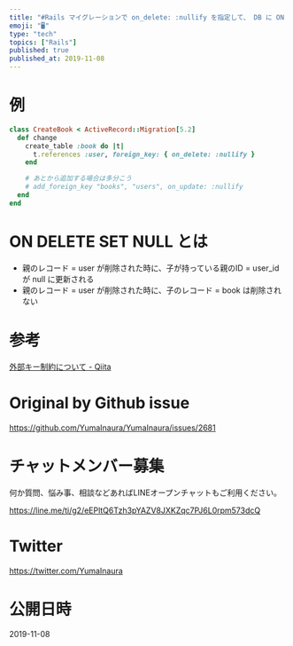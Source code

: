 ```yaml
---
title: "#Rails マイグレーションで on_delete: :nullify を指定して、 DB に ON DELETE SET NULL の外"
emoji: "🖥"
type: "tech"
topics: ["Rails"]
published: true
published_at: 2019-11-08
---
```


# 例

```rb
class CreateBook < ActiveRecord::Migration[5.2]
  def change
    create_table :book do |t|
      t.references :user, foreign_key: { on_delete: :nullify }
    end

    # あとから追加する場合は多分こう
    # add_foreign_key "books", "users", on_update: :nullify
  end
end

```

# ON DELETE SET NULL とは

- 親のレコード = user が削除された時に、子が持っている親のID = user_id が null に更新される
- 親のレコード = user が削除された時に、子のレコード = book は削除されない


# 参考

[外部キー制約について - Qiita](https://qiita.com/SLEAZOIDS/items/d6fb9c2d131c3fdd1387)

# Original by Github issue

https://github.com/YumaInaura/YumaInaura/issues/2681








<!-- Update From Qiita API -->

# チャットメンバー募集


何か質問、悩み事、相談などあればLINEオープンチャットもご利用ください。

https://line.me/ti/g2/eEPltQ6Tzh3pYAZV8JXKZqc7PJ6L0rpm573dcQ





# Twitter


https://twitter.com/YumaInaura


<!-- Update From Qiita API -->



# 公開日時

2019-11-08
